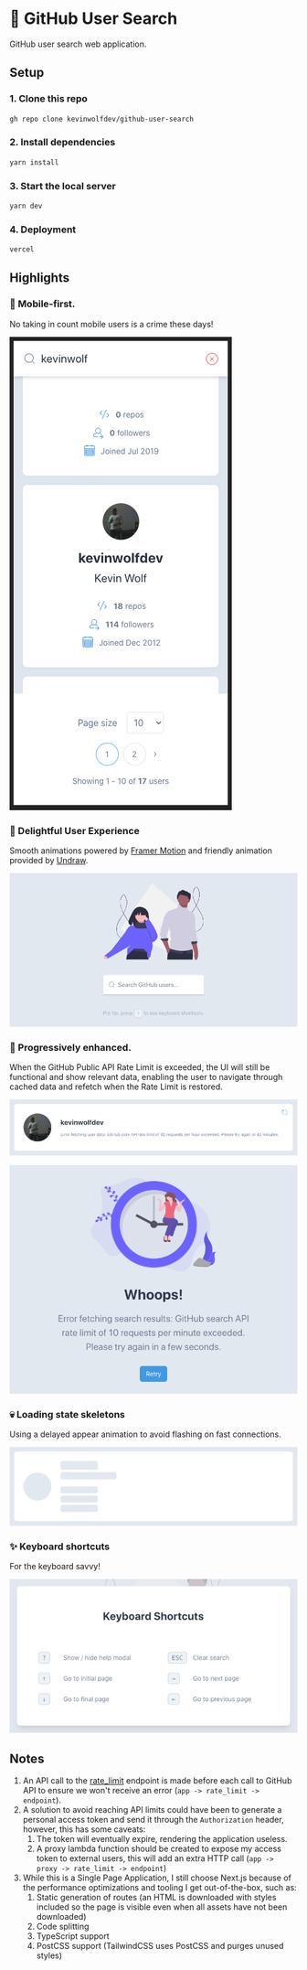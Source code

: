# 🔎 GitHub User Search

GitHub user search web application.

## Setup

### 1. Clone this repo

```bash
gh repo clone kevinwolfdev/github-user-search
```

### 2. Install dependencies

```bash
yarn install
```

### 3. Start the local server

```bash
yarn dev
```

### 4. Deployment

```bash
vercel
```

## Highlights

### 📱 Mobile-first.

No taking in count mobile users is a crime these days!

![Mobile view](./.github/images/mobile.png)

### 🤩 Delightful User Experience

Smooth animations powered by [Framer Motion](https://framer.com/motion) and
friendly animation provided by [Undraw](https://undraw.co).

![Home view](./.github/images/home-view.png)

### 🚀 Progressively enhanced.

When the GitHub Public API Rate Limit is exceeded, the UI will still be
functional and show relevant data, enabling the user to navigate through cached
data and refetch when the Rate Limit is restored.

![Core API error](./.github/images/core-api-error.png)

![Search API error](./.github/images/search-api-error.png)

### 💀 Loading state skeletons

Using a delayed appear animation to avoid flashing on fast connections.

![Loading Skeleton](./.github/images/skeleton.png)

### ✨ Keyboard shortcuts

For the keyboard savvy!

![Shortcuts](./.github/images/shortcuts.png)

## Notes

1. An API call to the
   [rate_limit](https://docs.github.com/en/rest/reference/rate-limit) endpoint
   is made before each call to GitHub API to ensure we won't receive an error
   (`app -> rate_limit -> endpoint`).
2. A solution to avoid reaching API limits could have been to generate a
   personal access token and send it through the `Authorization` header,
   however, this has some caveats:
   1. The token will eventually expire, rendering the application useless.
   2. A proxy lambda function should be created to expose my access token to
      external users, this will add an extra HTTP call
      (`app -> proxy -> rate_limit -> endpoint`)
3. While this is a Single Page Application, I still choose Next.js because of
   the performance optimizations and tooling I get out-of-the-box, such as:
   1. Static generation of routes (an HTML is downloaded with styles included so
      the page is visible even when all assets have not been downloaded)
   2. Code splitting
   3. TypeScript support
   4. PostCSS support (TailwindCSS uses PostCSS and purges unused styles)
